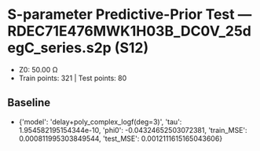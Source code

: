 # S-parameter Predictive-Prior Test — RDEC71E476MWK1H03B_DC0V_25degC_series.s2p (S12)
- Z0: 50.00 Ω
- Train points: 321  |  Test points: 80

## Baseline
- {'model': 'delay+poly_complex_logf(deg=3)', 'tau': 1.954582195154344e-10, 'phi0': -0.04324652503072381, 'train_MSE': 0.000811995303849544, 'test_MSE': 0.0012111615165043606}